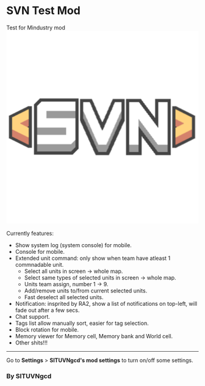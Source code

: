 # SVN Test Mod
Test for Mindustry mod
![SVN](icon.png)

Currently features:
- Show system log (system console) for mobile.
- Console for mobile.
- Extended unit command: only show when team have atleast 1 commnadable unit.
  + Select all units in screen -> whole map.
  + Select same types of selected units in screen -> whole map.
  + Units team assign, number 1 -> 9.
  + Add/remove units to/from current selected units.
  + Fast deselect all selected units.
- Notification: insprited by RA2, show a list of notifications on top-left, will fade out after a few secs.
- Chat support.
- Tags list allow manually sort, easier for tag selection.
- Block rotation for mobile.
- Memory viewer for Memory cell, Memory bank and World cell.
- Other shits!!!

---
Go to **Settings** > **SITUVNgcd's mod settings** to turn on/off some settings.

### By SITUVNgcd
